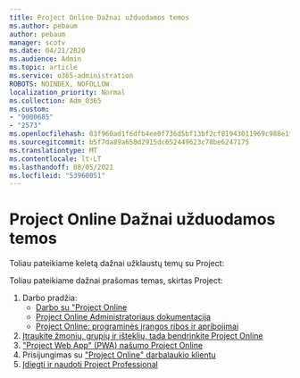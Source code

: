 ```yaml
---
title: Project Online Dažnai užduodamos temos
ms.author: pebaum
author: pebaum
manager: scotv
ms.date: 04/21/2020
ms.audience: Admin
ms.topic: article
ms.service: o365-administration
ROBOTS: NOINDEX, NOFOLLOW
localization_priority: Normal
ms.collection: Adm_O365
ms.custom:
- "9000685"
- "2573"
ms.openlocfilehash: 03f960ad1f6dfb4ee0f736d5bf13bf2cf81943011969c988e1f49e9dfa12ea84
ms.sourcegitcommit: b5f7da89a650d2915dc652449623c78be6247175
ms.translationtype: MT
ms.contentlocale: lt-LT
ms.lasthandoff: 08/05/2021
ms.locfileid: "53960051"
---
```

# <a name="project-online-frequently-requested-topics"></a>Project Online Dažnai užduodamos temos

Toliau pateikiame keletą dažnai užklaustų temų su Project:

Toliau pateikiame dažnai prašomas temas, skirtas Project:
1.  Darbo pradžia: 
    -   [Darbo su "Project Online](https://docs.microsoft.com/projectonline/get-started-with-project-online) 
    -   [Project Online Administratoriaus dokumentacija](https://docs.microsoft.com/projectonline/project-online) 
    -   [Project Online: programinės įrangos ribos ir apribojimai](https://docs.microsoft.com/ProjectOnline/project-online-software-boundaries-and-limits) 
2.  [Įtraukite žmonių, grupių ir išteklių, tada bendrinkite Project Online](https://docs.microsoft.com/projectonline/step-2-add-people-to-project-online) 
3.  ["Project Web App" (PWA) našumo Project Online](https://docs.microsoft.com/projectonline/tune-project-online-performance)
4.  Prisijungimas su ["Project Online" darbalaukio klientu](https://docs.microsoft.com/projectonline/connect-to-project-online-with-the-project-online-desktop-client) 
5.  [Įdiegti ir naudoti Project Professional](https://support.office.com/article/install-project-7059249b-d9fe-4d61-ab96-5c5bf435f281) 
